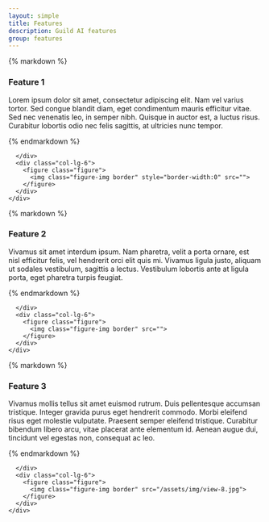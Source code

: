 ```yaml
---
layout: simple
title: Features
description: Guild AI features
group: features
---
```


<style>
 figure {
    width: 100%;
 }

 figure img {
     width: 100%;
 }

 .figure-img {
      margin-bottom: 10px;
 }

 .highlight pre {
     margin: 5px 12px;
 }

 .highlight pre code {
     font-size: 0.75rem;
 }
</style>

<div class="bd-featurette guild-features" style="border-top:none">
  <div class="container">
    <div class="row">
      <div class="col-lg-6">

{% markdown %}

### Feature 1

Lorem ipsum dolor sit amet, consectetur adipiscing elit. Nam vel
varius tortor. Sed congue blandit diam, eget condimentum mauris
efficitur vitae. Sed nec venenatis leo, in semper nibh. Quisque in
auctor est, a luctus risus. Curabitur lobortis odio nec felis
sagittis, at ultricies nunc tempor.

{% endmarkdown %}

      </div>
      <div class="col-lg-6">
        <figure class="figure">
          <img class="figure-img border" style="border-width:0" src="">
        </figure>
      </div>
    </div>
  </div>
</div>

<div class="bd-featurette guild-features">
  <div class="container">
    <div class="row">
      <div class="col-lg-6">

{% markdown %}

### Feature 2

Vivamus sit amet interdum ipsum. Nam pharetra, velit a porta ornare,
est nisl efficitur felis, vel hendrerit orci elit quis mi. Vivamus
ligula justo, aliquam ut sodales vestibulum, sagittis a
lectus. Vestibulum lobortis ante at ligula porta, eget pharetra turpis
feugiat.

{% endmarkdown %}

      </div>
      <div class="col-lg-6">
        <figure class="figure">
          <img class="figure-img border" src="">
        </figure>
      </div>
    </div>
  </div>
</div>

<div class="bd-featurette guild-features">
  <div class="container">
    <div class="row">
      <div class="col-lg-6">

{% markdown %}

### Feature 3

Vivamus mollis tellus sit amet euismod rutrum. Duis pellentesque
accumsan tristique. Integer gravida purus eget hendrerit
commodo. Morbi eleifend risus eget molestie vulputate. Praesent semper
eleifend tristique. Curabitur bibendum libero arcu, vitae placerat
ante elementum id. Aenean augue dui, tincidunt vel egestas non,
consequat ac leo.

{% endmarkdown %}

      </div>
      <div class="col-lg-6">
        <figure class="figure">
          <img class="figure-img border" src="/assets/img/view-8.jpg">
        </figure>
      </div>
    </div>
  </div>
</div>
